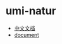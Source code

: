 # umi-natur

<!-- [![NPM version](https://img.shields.io/npm/v/umi-natur.svg?style=flat)](https://npmjs.org/package/umi-natur) [![NPM downloads](http://img.shields.io/npm/dm/umi-natur.svg?style=flat)](https://npmjs.org/package/umi-natur) -->

- [中文文档](https://empty916.site/zh/umi-natur/)
- [document](https://empty916.site/umi-natur/)
